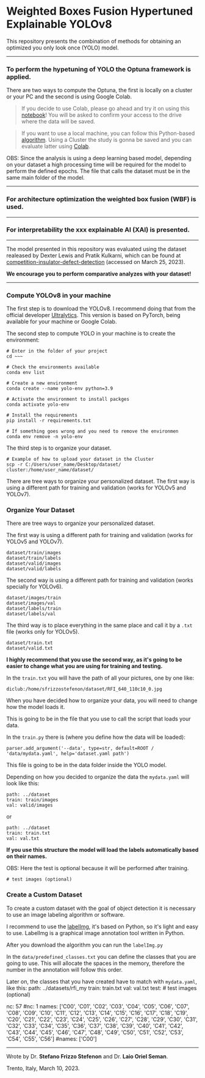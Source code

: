 # Weighted Boxes Fusion Hypertuned Explainable YOLOv8

This repository presents the combination of methods for obtaining an optimized you only look once (YOLO) model.

---

### To perform the hypetuning of YOLO the **Optuna framework** is applied.

There are two ways to compute the Optuna, the first is locally on a cluster or your PC and the second is using Google Colab.

> If you decide to use Colab, please go ahead and try it on using this [notebook](https://github.com/SFStefenon/WBF-HE-YOLO/blob/main/Hypertuning_Optuna/Google_Colab_Computing/YOLOv8_Optuna.ipynb)! You will be asked to confirm your access to the drive where the data will be saved.

> If you want to use a local machine, you can follow this Python-based [algorithm](https://github.com/SFStefenon/WBF-HE-YOLO/blob/main/Hypertuning_Optuna/Cluster_Computing/yolov8_insulator_exp1.py). Using a Cluster the study is gonna be saved and you can evaluate latter using [Colab](https://github.com/SFStefenon/WBF-HE-YOLO/blob/main/Hypertuning_Optuna/Cluster_Computing/Experiment_Results/Optuna_Results.ipynb).


OBS: Since the analysis is using a deep learning based model, depending on your dataset a high processing time will be required for the model to perform the defined epochs. The file that calls the dataset must be in the same main folder of the model.

---

### For architecture optimization the **weighted box fusion (WBF)** is used.

---

### For interpretability the **xxx** explainable AI (XAI) is presented.

---

The model presented in this repository was evaluated using the dataset realeased by Dexter Lewis and Pratik Kulkarni, which can be found at [competition-insulator-defect-detection](https://dx.doi.org/10.21227/vkdw-x769) (accessed on March 25, 2023).

**We encourage you to perform comparative analyzes with your dataset!**

---

### Compute YOLOv8 in your machine

The first step is to download the YOLOv8. I recommend doing that from the official developer [Ultralytics](https://github.com/ultralytics/ultralytics).
This version is based on PyTorch, being available for your machine or Google Colab.

The second step to compute YOLO in your machine is to create the environment:

```
# Enter in the folder of your project
cd ~~~ 

# Check the environments available
conda env list

# Create a new environment
conda create --name yolo-env python=3.9

# Activate the environment to install packges
conda activate yolo-env

# Install the requirements
pip install -r requirements.txt

# If something goes wrong and you need to remove the environmen
conda env remove -n yolo-env
```

The third step is to organize your dataset.

```
# Example of how to upload your dataset in the Cluster
scp -r C:/Users/user_name/Desktop/dataset/ cluster:/home/user_name/dataset/
```
There are tree ways to organize your personalized dataset.
The first way is using a different path for training and validation (works for YOLOv5 and YOLOv7).

### Organize Your Dataset

There are tree ways to organize your personalized dataset.

The first way is using a different path for training and validation (works for YOLOv5 and YOLOv7).
```    
dataset/train/images
dataset/train/labels
dataset/valid/images
dataset/valid/labels
```

The second way is using a different path for training and validation (works specially for YOLOv6).
```    
dataset/images/train
dataset/images/val
dataset/labels/train
dataset/labels/val
```

The third way is to place everything in the same place and call it by a `.txt` file (works only for YOLOv5).
```
dataset/train.txt
dataset/valid.txt
```

**I highly recommend that you use the second way, as it's going to be easier to change what you are using for training and testing.**

In the `train.txt` you will have the path of all your pictures, one by one like:
```
diclub:/home/sfrizzostefenon/dataset/RFI_640_110c10_0.jpg
```

When you have decided how to organize your data, you will need to change how the model loads it.

This is going to be in the file that you use to call the script that loads your data.

In the `train.py` there is (where you define how the data will be loaded):
```
parser.add_argument('--data', type=str, default=ROOT / 'data/mydata.yaml', help='dataset.yaml path') 
```

This file is going to be in the data folder inside the YOLO model.

Depending on how you decided to organize the data the `mydata.yaml` will look like this:
```
path: ../dataset
train: train/images
val: valid/images
```
or
```
path: ../dataset
train: train.txt
val: val.txt
```

**If you use this structure the model will load the labels automatically based on their names.**

OBS: Here the test is optional because it will be performed after training.
```
# test images (optional)
```

### Create a Custom Dataset

To create a custom dataset with the goal of object detection it is necessary to use an image labeling algorithm or software.

I recommend to use the [labelImg](https://github.com/heartexlabs/labelImg), it's based on Python, so it's light and easy to use.
LabelImg is a graphical image annotation tool written in Python.

After you download the algorithm you can run the `labelImg.py`

In the `data/predefined_classes.txt` you can define the classes that you are going to use. 
This will allocate the spaces in the memory, therefore the number in the annotation will follow this order.

Later on, the classes that you have created have to match with `mydata.yaml`, like this:
path: ../datasets/rfi_my
train: train.txt
val: val.txt
test: # test images (optional)

nc: 57
#nc: 1
names: ['C00', 'C01', 'C02', 'C03', 'C04', 'C05', 'C06', 'C07', 'C08', 'C09', 'C10', 'C11', 'C12', 'C13', 'C14', 'C15', 'C16', 'C17', 'C18', 'C19', 'C20', 'C21', 'C22', 'C23', 'C24', 'C25', 'C26', 'C27', 'C28', 'C29', 'C30', 'C31', 'C32', 'C33', 'C34', 'C35', 'C36', 'C37', 'C38', 'C39', 'C40', 'C41', 'C42', 'C43', 'C44', 'C45', 'C46', 'C47', 'C48', 'C49', 'C50', 'C51', 'C52', 'C53', 'C54', 'C55', 'C56']
#names: ['C00']


---


Wrote by Dr. **Stefano Frizzo Stefenon** and Dr. **Laio Oriel Seman**.

Trento, Italy, March 10, 2023.
